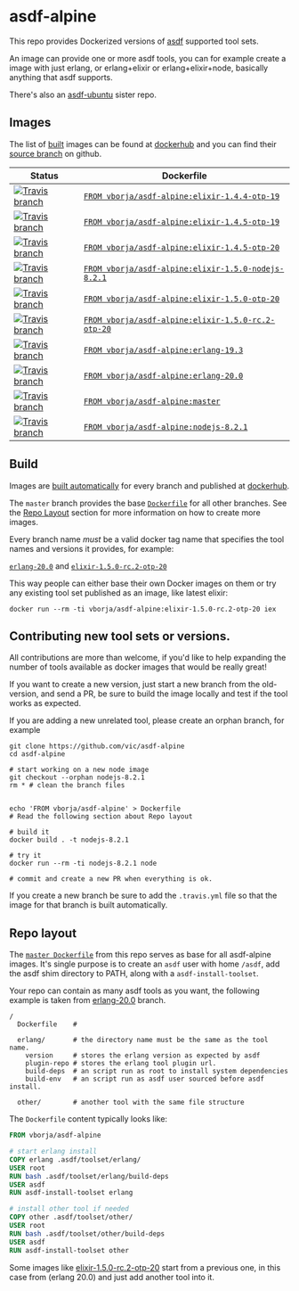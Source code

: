 # asdf-alpine

This repo provides Dockerized versions of [asdf] supported tool sets.

An image can provide one or more asdf tools, you can for example create a image
with just erlang, or erlang+elixir or erlang+elixir+node, basically anything
that asdf supports.

There's also an [asdf-ubuntu](https://github.com/vic/asdf-ubuntu) sister repo.

## Images

The list of [built][builds] images can be found at [dockerhub] and you can find their [source branch][branches] on github.



[_]: #begin-table

| Status | Dockerfile |
|--------|------------|
| [![Travis branch](https://img.shields.io/travis/vic/asdf-alpine/elixir-1.4.4-otp-19.svg)](https://travis-ci.org/vic/asdf-alpine/branches#elixir-1.4.4-otp-19)| [`FROM vborja/asdf-alpine:elixir-1.4.4-otp-19`](https://github.com/vic/asdf-alpine/blob/elixir-1.4.4-otp-19/Dockerfile) |
| [![Travis branch](https://img.shields.io/travis/vic/asdf-alpine/elixir-1.4.5-otp-19.svg)](https://travis-ci.org/vic/asdf-alpine/branches#elixir-1.4.5-otp-19)| [`FROM vborja/asdf-alpine:elixir-1.4.5-otp-19`](https://github.com/vic/asdf-alpine/blob/elixir-1.4.5-otp-19/Dockerfile) |
| [![Travis branch](https://img.shields.io/travis/vic/asdf-alpine/elixir-1.4.5-otp-20.svg)](https://travis-ci.org/vic/asdf-alpine/branches#elixir-1.4.5-otp-20)| [`FROM vborja/asdf-alpine:elixir-1.4.5-otp-20`](https://github.com/vic/asdf-alpine/blob/elixir-1.4.5-otp-20/Dockerfile) |
| [![Travis branch](https://img.shields.io/travis/vic/asdf-alpine/elixir-1.5.0-nodejs-8.2.1.svg)](https://travis-ci.org/vic/asdf-alpine/branches#elixir-1.5.0-nodejs-8.2.1)| [`FROM vborja/asdf-alpine:elixir-1.5.0-nodejs-8.2.1`](https://github.com/vic/asdf-alpine/blob/elixir-1.5.0-nodejs-8.2.1/Dockerfile) |
| [![Travis branch](https://img.shields.io/travis/vic/asdf-alpine/elixir-1.5.0-otp-20.svg)](https://travis-ci.org/vic/asdf-alpine/branches#elixir-1.5.0-otp-20)| [`FROM vborja/asdf-alpine:elixir-1.5.0-otp-20`](https://github.com/vic/asdf-alpine/blob/elixir-1.5.0-otp-20/Dockerfile) |
| [![Travis branch](https://img.shields.io/travis/vic/asdf-alpine/elixir-1.5.0-rc.2-otp-20.svg)](https://travis-ci.org/vic/asdf-alpine/branches#elixir-1.5.0-rc.2-otp-20)| [`FROM vborja/asdf-alpine:elixir-1.5.0-rc.2-otp-20`](https://github.com/vic/asdf-alpine/blob/elixir-1.5.0-rc.2-otp-20/Dockerfile) |
| [![Travis branch](https://img.shields.io/travis/vic/asdf-alpine/erlang-19.3.svg)](https://travis-ci.org/vic/asdf-alpine/branches#erlang-19.3)| [`FROM vborja/asdf-alpine:erlang-19.3`](https://github.com/vic/asdf-alpine/blob/erlang-19.3/Dockerfile) |
| [![Travis branch](https://img.shields.io/travis/vic/asdf-alpine/erlang-20.0.svg)](https://travis-ci.org/vic/asdf-alpine/branches#erlang-20.0)| [`FROM vborja/asdf-alpine:erlang-20.0`](https://github.com/vic/asdf-alpine/blob/erlang-20.0/Dockerfile) |
| [![Travis branch](https://img.shields.io/travis/vic/asdf-alpine/master.svg)](https://travis-ci.org/vic/asdf-alpine/branches#master)| [`FROM vborja/asdf-alpine:master`](https://github.com/vic/asdf-alpine/blob/master/Dockerfile) |
| [![Travis branch](https://img.shields.io/travis/vic/asdf-alpine/nodejs-8.2.1.svg)](https://travis-ci.org/vic/asdf-alpine/branches#nodejs-8.2.1)| [`FROM vborja/asdf-alpine:nodejs-8.2.1`](https://github.com/vic/asdf-alpine/blob/nodejs-8.2.1/Dockerfile) |

[_]: #end-table


## Build

Images are [built automatically][builds] for every branch and published at [dockerhub].

The `master` branch provides the base [`Dockerfile`][master] for all other branches.
See the [Repo Layout](#repo-layout) section for more information on how to create more
images.

Every branch name *must* be a valid docker tag name that specifies the tool names and 
versions it provides, for example: 

[`erlang-20.0`][erlang-20.0] and [`elixir-1.5.0-rc.2-otp-20`][elixir-1.5.0-rc.2-otp-20]

This way people can either base their own Docker images on them or try any existing
tool set published as an image, like latest elixir:

```
docker run --rm -ti vborja/asdf-alpine:elixir-1.5.0-rc.2-otp-20 iex
```


## Contributing new tool sets or versions.

All contributions are more than welcome, if you'd like to help expanding the number of tools available
as docker images that would be really great!

If you want to create a new version, just start a new branch from the old-version, and send a PR, be sure to
build the image locally and test if the tool works as expected.

If you are adding a new unrelated tool, please create an orphan branch, for example

```shell
git clone https://github.com/vic/asdf-alpine
cd asdf-alpine

# start working on a new node image
git checkout --orphan nodejs-8.2.1
rm * # clean the branch files


echo 'FROM vborja/asdf-alpine' > Dockerfile
# Read the following section about Repo layout

# build it
docker build . -t nodejs-8.2.1

# try it
docker run --rm -ti nodejs-8.2.1 node

# commit and create a new PR when everything is ok.
```

If you create a new branch be sure to add the `.travis.yml` file so that the image
for that branch is built automatically.

## Repo layout

The [`master Dockerfile`][master] from this repo serves as base for all asdf-alpine
images. It's single purpose is to create an `asdf` user with home `/asdf`, add the
asdf shim directory to PATH, along with a `asdf-install-toolset`. 

Your repo can contain as many asdf tools as you want, the following example is
taken from [erlang-20.0] branch.

```
/
  Dockerfile    # 
  
  erlang/       # the directory name must be the same as the tool name.
    version     # stores the erlang version as expected by asdf
    plugin-repo # stores the erlang tool plugin url.
    build-deps  # an script run as root to install system dependencies
    build-env   # an script run as asdf user sourced before asdf install.  
    
  other/        # another tool with the same file structure
```

The `Dockerfile` content typically looks like:

```Dockerfile
FROM vborja/asdf-alpine

# start erlang install
COPY erlang .asdf/toolset/erlang/
USER root
RUN bash .asdf/toolset/erlang/build-deps
USER asdf
RUN asdf-install-toolset erlang

# install other tool if needed
COPY other .asdf/toolset/other/
USER root
RUN bash .asdf/toolset/other/build-deps
USER asdf
RUN asdf-install-toolset other
```

Some images like [elixir-1.5.0-rc.2-otp-20] start from a previous one,
in this case from (erlang 20.0) and just add another tool into it.

[elixir-1.5.0-rc.2-otp-20]: https://github.com/vic/asdf-alpine/tree/elixir-1.5.0-rc.2-otp-20
[erlang-20.0]: https://github.com/vic/asdf-alpine/tree/erlang-20.0
[master]: https://github.com/vic/asdf-alpine/blob/master/Dockerfile
[dockerhub]: https://hub.docker.com/r/vborja/asdf-alpine/tags/
[asdf]: https://github.com/asdf-vm/asdf
[builds]: https://travis-ci.org/vic/asdf-alpine/builds
[multi]: https://docs.docker.com/engine/userguide/eng-image/multistage-build/
[branches]: https://github.com/vic/asdf-alpine/branches
